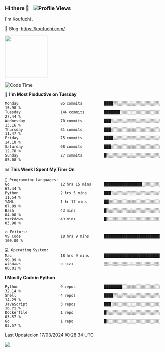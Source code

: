 ### Hi there 👋 &nbsp;&nbsp; ![Profile Views](https://komarev.com/ghpvc/?username=Koufuchi&base=200)

I'm Koufuchi . 

📔 Blog: <https://koufuchi.com/>

<img align="" height="137px" src="https://github-readme-stats-seven-nu-30.vercel.app/api?username=Koufuchi&hide=issues,contribs&show_icons=true&line_height=21&theme=radical&locale=en" />
<!-- <img align="" height="137px" src="https://github-readme-stats-seven-nu-30.vercel.app/api/top-langs/?username=Koufuchi&layout=compact&hide=blade,html,css,pug,scss&theme=radical&locale=en" /> -->

<!--START_SECTION:waka-->
![Code Time](http://img.shields.io/badge/Code%20Time-467%20hrs%2020%20mins-blue)

📅 **I'm Most Productive on Tuesday** 

```text
Monday                   85 commits          ████░░░░░░░░░░░░░░░░░░░░░   15.98 % 
Tuesday                  146 commits         ███████░░░░░░░░░░░░░░░░░░   27.44 % 
Wednesday                70 commits          ███░░░░░░░░░░░░░░░░░░░░░░   13.16 % 
Thursday                 61 commits          ███░░░░░░░░░░░░░░░░░░░░░░   11.47 % 
Friday                   75 commits          ████░░░░░░░░░░░░░░░░░░░░░   14.10 % 
Saturday                 68 commits          ███░░░░░░░░░░░░░░░░░░░░░░   12.78 % 
Sunday                   27 commits          █░░░░░░░░░░░░░░░░░░░░░░░░   05.08 % 
```


📊 **This Week I Spent My Time On** 

```text
💬 Programming Languages: 
Go                       12 hrs 15 mins      █████████████████░░░░░░░░   67.44 % 
Python                   2 hrs 5 mins        ███░░░░░░░░░░░░░░░░░░░░░░   11.54 % 
YAML                     1 hr 17 mins        ██░░░░░░░░░░░░░░░░░░░░░░░   07.09 % 
Bash                     43 mins             █░░░░░░░░░░░░░░░░░░░░░░░░   04.00 % 
Markdown                 43 mins             █░░░░░░░░░░░░░░░░░░░░░░░░   03.98 % 

🔥 Editors: 
VS Code                  18 hrs 9 mins       █████████████████████████   100.00 % 

💻 Operating System: 
Mac                      18 hrs 9 mins       █████████████████████████   99.99 % 
Windows                  0 secs              ░░░░░░░░░░░░░░░░░░░░░░░░░   00.01 % 
```

**I Mostly Code in Python** 

```text
Python                   9 repos             ████████░░░░░░░░░░░░░░░░░   32.14 % 
Shell                    4 repos             ████░░░░░░░░░░░░░░░░░░░░░   14.29 % 
JavaScript               3 repos             ███░░░░░░░░░░░░░░░░░░░░░░   10.71 % 
Dockerfile               1 repo              █░░░░░░░░░░░░░░░░░░░░░░░░   03.57 % 
Go                       1 repo              █░░░░░░░░░░░░░░░░░░░░░░░░   03.57 % 
```




 Last Updated on 17/03/2024 00:28:34 UTC
<!--END_SECTION:waka-->

![](https://hit.yhype.me/github/profile?user_id=46078832)
